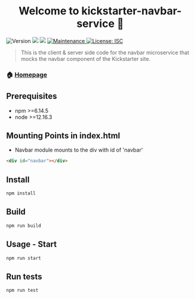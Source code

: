 <h1 align="center">Welcome to kickstarter-navbar-service 👋</h1>
<p>
  <img alt="Version" src="https://img.shields.io/badge/version-1.0.0-blue.svg?cacheSeconds=2592000" />
  <img src="https://img.shields.io/badge/npm-%3E%3D6.14.5-blue.svg" />
  <img src="https://img.shields.io/badge/node-%3E%3D12.16.3-blue.svg" />
  <a href="https://github.com/team-iroh/navbar/graphs/commit-activity" target="_blank">
    <img alt="Maintenance" src="https://img.shields.io/badge/Maintained%3F-yes-green.svg" />
  </a>
  <a href="https://github.com/team-iroh/pledge-rewards/blob/master/LICENSE" target="_blank">
    <img alt="License: ISC" src="https://img.shields.io/github/license/zjayers/kickstarter-navbar-service" />
  </a>
</p>

> This is the client & server side code for the navbar microservice that mocks the navbar component of the Kickstarter site.

### 🏠 [Homepage](https://github.com/team-iroh/navbar#readme)

## Prerequisites

- npm >=6.14.5
- node >=12.16.3

## Mounting Points in index.html
- Navbar module mounts to the div with id of 'navbar'
```html
<div id="navbar"></div>
```

## Install

```sh
npm install
```

## Build

```sh
npm run build
```

## Usage - Start

```sh
npm run start
```


## Run tests

```sh
npm run test
```
